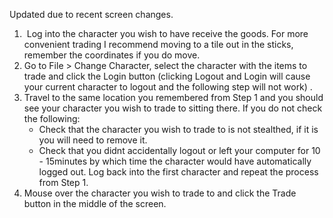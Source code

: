 ---
---
Updated due to recent screen changes. 

1.   Log into the character you wish to have receive the goods. For more convenient trading I recommend moving to a tile out in the sticks, remember the coordinates if you do move.
2.  Go to File > Change Character, select the character with the items to trade and click the Login button (clicking Logout and Login will cause your current character to logout and the following step will not work) .
3.  Travel to the same location you remembered from Step 1 and you should see your character you wish to trade to sitting there. If you do not check the following:
    *   Check that the character you wish to trade to is not stealthed, if it is you will need to remove it.
    *   Check that you didnt accidentally logout or left your computer for 10 - 15minutes by which time the character would have automatically logged out. Log back into the first character and repeat the process from Step 1.
4.  Mouse over the character you wish to trade to and click the Trade button in the middle of the screen.